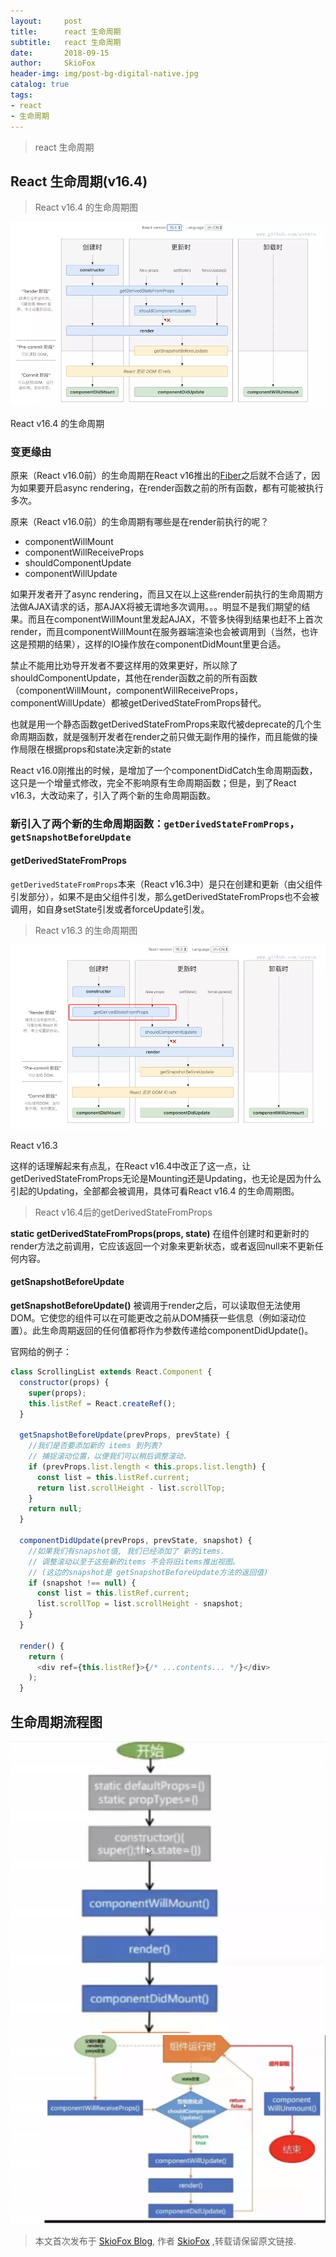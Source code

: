 ```yaml
---
layout:     post
title:      react 生命周期
subtitle:   react 生命周期
date:       2018-09-15
author:     SkioFox
header-img: img/post-bg-digital-native.jpg
catalog: true
tags:
- react
- 生命周期
---
```


>react 生命周期

## React 生命周期(v16.4)

> React v16.4 的生命周期图

![avatar](/img/react/react-lifeStyle.webp)

React v16.4 的生命周期

### 变更缘由

原来（React v16.0前）的生命周期在React v16推出的[Fiber](https://zhuanlan.zhihu.com/p/26027085)之后就不合适了，因为如果要开启async rendering，在render函数之前的所有函数，都有可能被执行多次。

原来（React v16.0前）的生命周期有哪些是在render前执行的呢？

- componentWillMount
- componentWillReceiveProps
- shouldComponentUpdate
- componentWillUpdate

如果开发者开了async rendering，而且又在以上这些render前执行的生命周期方法做AJAX请求的话，那AJAX将被无谓地多次调用。。。明显不是我们期望的结果。而且在componentWillMount里发起AJAX，不管多快得到结果也赶不上首次render，而且componentWillMount在服务器端渲染也会被调用到（当然，也许这是预期的结果），这样的IO操作放在componentDidMount里更合适。

禁止不能用比劝导开发者不要这样用的效果更好，所以除了shouldComponentUpdate，其他在render函数之前的所有函数（componentWillMount，componentWillReceiveProps，componentWillUpdate）都被getDerivedStateFromProps替代。

也就是用一个静态函数getDerivedStateFromProps来取代被deprecate的几个生命周期函数，就是强制开发者在render之前只做无副作用的操作，而且能做的操作局限在根据props和state决定新的state

React v16.0刚推出的时候，是增加了一个componentDidCatch生命周期函数，这只是一个增量式修改，完全不影响原有生命周期函数；但是，到了React v16.3，大改动来了，引入了两个新的生命周期函数。

### 新引入了两个新的生命周期函数：`getDerivedStateFromProps`，`getSnapshotBeforeUpdate` 

#### getDerivedStateFromProps

`getDerivedStateFromProps`本来（React v16.3中）是只在创建和更新（由父组件引发部分），如果不是由父组件引发，那么getDerivedStateFromProps也不会被调用，如自身setState引发或者forceUpdate引发。

> React v16.3 的生命周期图

![avatar](/img/react/react-lifeStyle-1.webp)

React v16.3

这样的话理解起来有点乱，在React v16.4中改正了这一点，让getDerivedStateFromProps无论是Mounting还是Updating，也无论是因为什么引起的Updating，全部都会被调用，具体可看React v16.4 的生命周期图。

> React v16.4后的getDerivedStateFromProps

**static getDerivedStateFromProps(props, state)** 在组件创建时和更新时的render方法之前调用，它应该返回一个对象来更新状态，或者返回null来不更新任何内容。

#### getSnapshotBeforeUpdate

**getSnapshotBeforeUpdate()** 被调用于render之后，可以读取但无法使用DOM。它使您的组件可以在可能更改之前从DOM捕获一些信息（例如滚动位置）。此生命周期返回的任何值都将作为参数传递给componentDidUpdate()。

官网给的例子：

```js
class ScrollingList extends React.Component {
  constructor(props) {
    super(props);
    this.listRef = React.createRef();
  }

  getSnapshotBeforeUpdate(prevProps, prevState) {
    //我们是否要添加新的 items 到列表?
    // 捕捉滚动位置，以便我们可以稍后调整滚动.
    if (prevProps.list.length < this.props.list.length) {
      const list = this.listRef.current;
      return list.scrollHeight - list.scrollTop;
    }
    return null;
  }

  componentDidUpdate(prevProps, prevState, snapshot) {
    //如果我们有snapshot值, 我们已经添加了 新的items.
    // 调整滚动以至于这些新的items 不会将旧items推出视图。
    // (这边的snapshot是 getSnapshotBeforeUpdate方法的返回值)
    if (snapshot !== null) {
      const list = this.listRef.current;
      list.scrollTop = list.scrollHeight - snapshot;
    }
  }

  render() {
    return (
      <div ref={this.listRef}>{/* ...contents... */}</div>
    );
  }
```
## 生命周期流程图
![avatar](/img/react/react-lifeStyle-3.jpg)
![avatar](/img/react/react-lifeStyle-2.jpg)
> 本文首次发布于 [SkioFox Blog](http://skiofox.top), 作者 [SkioFox](https://github.com/LoverFancy/) ,转载请保留原文链接.